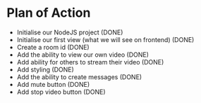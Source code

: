 # Plan of Action

- Initialise our NodeJS project  (DONE)
- Initialise our first view (what we will see on frontend)   (DONE)
- Create a room id    (DONE)
- Add the  ability to view our own video   (DONE)
- Add ability for others to stream their video   (DONE)
- Add styling    (DONE)
- Add the ability to create messages    (DONE)
- Add mute button    (DONE)
- Add stop video button    (DONE)